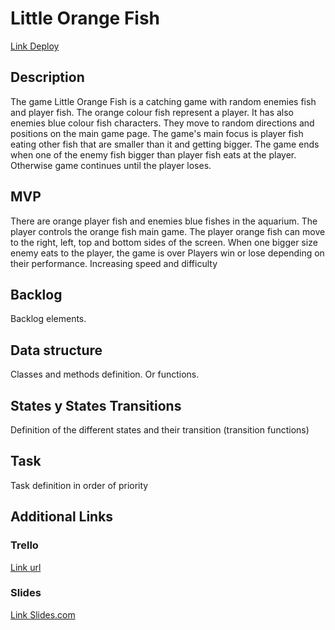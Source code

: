 # Little Orange Fish

[Link Deploy](http://github.com/nevraka/game)

## Description

The game Little Orange Fish is a catching game with random enemies fish and player fish. The orange colour fish represent a player.
It has also enemies blue colour fish characters. They move to random directions and positions on the main game page.
The game's main focus is player fish eating other fish that are smaller than it and getting bigger.
The game ends when one of the enemy fish bigger than player fish eats at the player. Otherwise game continues until the player loses.

## MVP

There are orange player fish and enemies blue fishes in the aquarium.
The player controls the orange fish main game.
The player orange fish can move to the right, left, top and bottom sides of the screen.
When one bigger size enemy eats to the player, the game is over
Players win or lose depending on their performance.
Increasing speed and difficulty

## Backlog

Backlog elements.

## Data structure

Classes and methods definition. Or functions.

## States y States Transitions

Definition of the different states and their transition (transition functions)

## Task

Task definition in order of priority

## Additional Links

### Trello

[Link url](https://trello.com)

### Slides

[Link Slides.com](http://slides.com)
